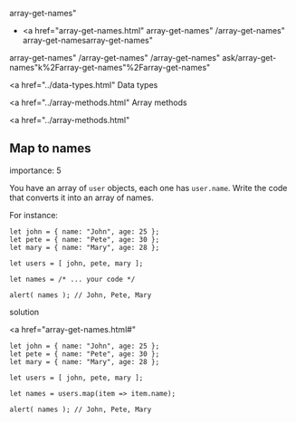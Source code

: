 array-get-names"

- <a href="array-get-names.html"
  array-get-names"
  /array-get-names"
  array-get-namesarray-get-names"

<!-- -->

array-get-names"
/array-get-names"
/array-get-names"
ask/array-get-names"k%2Farray-get-names"%2Farray-get-names" </a>

<a href="../data-types.html" Data types</span></a>

<a href="../array-methods.html" Array methods</span></a>

<a href="../array-methods.html"

## Map to names

<span class="task__importance" title="How important is the task, from 1 to 5">importance: 5</span>

You have an array of `user` objects, each one has `user.name`. Write the code that converts it into an array of names.

For instance:

    let john = { name: "John", age: 25 };
    let pete = { name: "Pete", age: 30 };
    let mary = { name: "Mary", age: 28 };

    let users = [ john, pete, mary ];

    let names = /* ... your code */

    alert( names ); // John, Pete, Mary

solution

<a href="array-get-names.html#"
<a href="array-get-names.html#" class="toolbar__button toolbar__button_edit" title="open in sandbox"></a>

    let john = { name: "John", age: 25 };
    let pete = { name: "Pete", age: 30 };
    let mary = { name: "Mary", age: 28 };

    let users = [ john, pete, mary ];

    let names = users.map(item => item.name);

    alert( names ); // John, Pete, Mary
